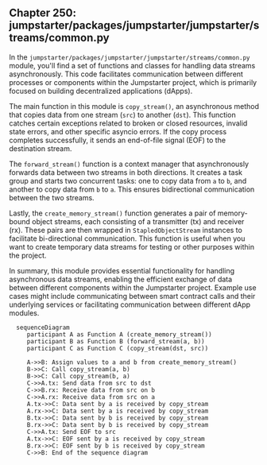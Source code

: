 ## Chapter 250: jumpstarter/packages/jumpstarter/jumpstarter/streams/common.py

 In the `jumpstarter/packages/jumpstarter/jumpstarter/streams/common.py` module, you'll find a set of functions and classes for handling data streams asynchronously. This code facilitates communication between different processes or components within the Jumpstarter project, which is primarily focused on building decentralized applications (dApps).

   The main function in this module is `copy_stream()`, an asynchronous method that copies data from one stream (`src`) to another (`dst`). This function catches certain exceptions related to broken or closed resources, invalid state errors, and other specific asyncio errors. If the copy process completes successfully, it sends an end-of-file signal (EOF) to the destination stream.

   The `forward_stream()` function is a context manager that asynchronously forwards data between two streams in both directions. It creates a task group and starts two concurrent tasks: one to copy data from `a` to `b`, and another to copy data from `b` to `a`. This ensures bidirectional communication between the two streams.

   Lastly, the `create_memory_stream()` function generates a pair of memory-bound object streams, each consisting of a transmitter (tx) and receiver (rx). These pairs are then wrapped in `StapledObjectStream` instances to facilitate bi-directional communication. This function is useful when you want to create temporary data streams for testing or other purposes within the project.

   In summary, this module provides essential functionality for handling asynchronous data streams, enabling the efficient exchange of data between different components within the Jumpstarter project. Example use cases might include communicating between smart contract calls and their underlying services or facilitating communication between different dApp modules.

 ```mermaid
   sequenceDiagram
      participant A as Function A (create_memory_stream())
      participant B as Function B (forward_stream(a, b))
      participant C as Function C (copy_stream(dst, src))

      A->>B: Assign values to a and b from create_memory_stream()
      B->>C: Call copy_stream(a, b)
      B->>C: Call copy_stream(b, a)
      C->>A.tx: Send data from src to dst
      C->>B.rx: Receive data from src on b
      C->>A.rx: Receive data from src on a
      A.tx->>C: Data sent by a is received by copy_stream
      A.rx->>C: Data sent by a is received by copy_stream
      B.tx->>C: Data sent by b is received by copy_stream
      B.rx->>C: Data sent by b is received by copy_stream
      C->>A.tx: Send EOF to src
      A.tx->>C: EOF sent by a is received by copy_stream
      B.rx->>C: EOF sent by b is received by copy_stream
      C->>B: End of the sequence diagram
   ```